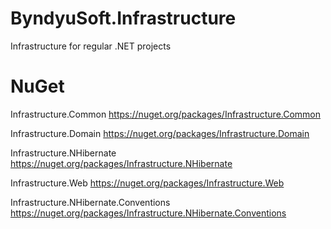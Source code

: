 ByndyuSoft.Infrastructure
=========================

Infrastructure for regular .NET projects

NuGet
=========================

Infrastructure.Common https://nuget.org/packages/Infrastructure.Common

Infrastructure.Domain https://nuget.org/packages/Infrastructure.Domain

Infrastructure.NHibernate https://nuget.org/packages/Infrastructure.NHibernate

Infrastructure.Web https://nuget.org/packages/Infrastructure.Web

Infrastructure.NHibernate.Conventions https://nuget.org/packages/Infrastructure.NHibernate.Conventions